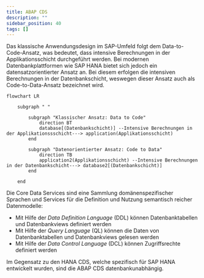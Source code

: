 ```yaml
---
title: ABAP CDS
description: ""
sidebar_position: 40
tags: []
---
```


Das klassische Anwendungsdesign im SAP-Umfeld folgt dem Data-to-Code-Ansatz, was bedeutet, dass intensive Berechnungen in der Applikationsschicht durchgeführt werden. Bei modernen Datenbankplattformen wie SAP HANA bietet sich jedoch ein datensatzorientierter Ansatz an. Bei diesem erfolgen die intensiven Berechnungen in der Datenbankschicht, weswegen dieser Ansatz auch als Code-to-Data-Ansatz bezeichnet wird.

```mermaid
flowchart LR

    subgraph " "

        subgraph "Klassischer Ansatz: Data to Code"
            direction BT
            database[(Datenbankschicht)] --Intensive Berechnungen in der Applikationssschicht---> application(Applikationsschicht)
        end

        subgraph "Datenorientierter Ansatz: Code to Data"
            direction TB
            application2(Applikationsschicht) --Intensive Berechnungen in der Datenbankschicht---> database2[(Datenbankschicht)]
        end

    end
```

Die Core Data Services sind eine Sammlung domänenspezifischer Sprachen und Services für die Definition und Nutzung semantisch reicher Datenmodelle:

- Mit Hilfe der _Data Definition Language_ (DDL) können Datenbanktabellen und Datenbankviews definiert werden
- Mit Hilfe der _Query Language_ (QL) können die Daten von Datenbanktabellen und Datenbankviews gelesen werden
- Mit Hilfe der _Data Control Language_ (DCL) können Zugriffsrechte definiert werden

Im Gegensatz zu den HANA CDS, welche spezifisch für SAP HANA entwickelt wurden, sind die ABAP CDS datenbankunabhängig.
